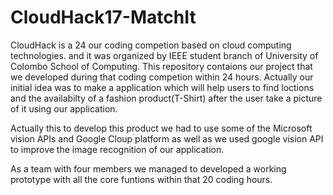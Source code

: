 # CloudHack17-MatchIt
CloudHack is a 24 our coding competion based on cloud computing technologies. and it was organized by IEEE student branch of University of Colombo School of Computing. This repository contaions our project that we developed during that coding competion within 24 hours. Actually our initial idea was to make a application which will help users to find loctions and the availabilty of a fashion product(T-Shirt) after the user take a picture of it using our application.

Actually this to develop this product we had to use some of the Microsoft vision APIs and Google Cloup platform as well as we used google vision API to improve the image recognition of our application.

As a team with four members we managed to developed a working prototype with all the core funtions within that 20 coding hours.
